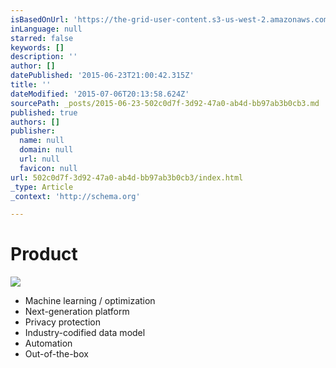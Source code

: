 ```yaml
---
isBasedOnUrl: 'https://the-grid-user-content.s3-us-west-2.amazonaws.com/e8262aaa-fecd-4a36-8660-925f3a107c6a.jpg'
inLanguage: null
starred: false
keywords: []
description: ''
author: []
datePublished: '2015-06-23T21:00:42.315Z'
title: ''
dateModified: '2015-07-06T20:13:58.624Z'
sourcePath: _posts/2015-06-23-502c0d7f-3d92-47a0-ab4d-bb97ab3b0cb3.md
published: true
authors: []
publisher:
  name: null
  domain: null
  url: null
  favicon: null
url: 502c0d7f-3d92-47a0-ab4d-bb97ab3b0cb3/index.html
_type: Article
_context: 'http://schema.org'

---
```

# Product
![](https://the-grid-user-content.s3-us-west-2.amazonaws.com/e8262aaa-fecd-4a36-8660-925f3a107c6a.jpg)

* Machine learning / optimization
* Next-generation platform
* Privacy protection
* Industry-codified data model
* Automation
* Out-of-the-box